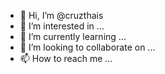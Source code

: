 - 👋 Hi, I’m @cruzthais
- 👀 I’m interested in ...
- 🌱 I’m currently learning ...
- 💞️ I’m looking to collaborate on ...
- 📫 How to reach me ...

<!---
cruzthais/cruzthais is a ✨ special ✨ repository because its `README.md` (this file) appears on your GitHub profile.
You can click the Preview link to take a look at your changes.
--->
